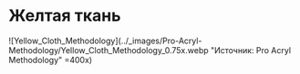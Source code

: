 # Желтая ткань

![Yellow_Cloth_Methodology](../_images/Pro-Acryl-Methodology/Yellow_Cloth_Methodology_0.75x.webp "Источник: Pro Acryl Methodology" =400x)